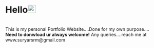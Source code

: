 <h1>Hello<img src="https://media.giphy.com/media/hvRJCLFzcasrR4ia7z/giphy.gif" width="25"></h1><br>
This is my personal Portfolio Website....Done for my own purpose....<br>
<b>Need to donwload ur always welcome!</b>
Any queries....reach me at www.suryarsrm@gmail.com
